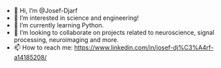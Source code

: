 - 👋 Hi, I’m @Josef-Djarf
- 👀 I’m interested in science and engineering!
- 🌱 I’m currently learning Python.
- 💞️ I’m looking to collaborate on projects related to neuroscience, signal processing, neuroimaging and more.
- 📫 How to reach me: https://www.linkedin.com/in/josef-dj%C3%A4rf-a14185208/ 

<!---
Josef-Djarf/Josef-Djarf is a ✨ special ✨ repository because its `README.md` (this file) appears on your GitHub profile.
You can click the Preview link to take a look at your changes.
--->
